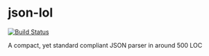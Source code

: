 # json-lol
[![Build Status](https://travis-ci.org/kusma/json-lol.svg?branch=master)](https://travis-ci.org/kusma/json-lol)

A compact, yet standard compliant JSON parser in around 500 LOC

